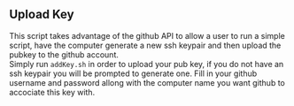 Upload Key
----------

This script takes advantage of the github API to allow a user to run a simple script, have the computer generate a new ssh keypair and then upload the pubkey to the github account.  
Simply run `addKey.sh` in order to upload your pub key, if you do not have an ssh keypair you will be prompted to generate one. Fill in your github username and password allong with the computer name you want github to accociate this key with.